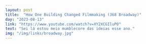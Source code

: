 ```yaml
---
layout: post
title:  "How One Building Changed Filmmaking (368 Broadway)"
day: "2023-08-13" 
link: "https://www.youtube.com/watch?v=XY2XCGIluP0"
text: "Sei lá estou meio mumblecore das ideias esse ano."
img: "/img/links/broadway.jpg"
---
```

